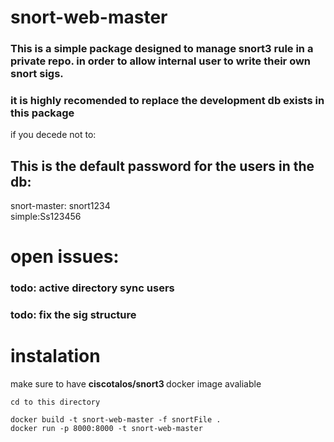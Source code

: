 # snort-web-master
### This is a simple package designed to manage snort3 rule in a private repo. in order to allow internal user to write their own snort sigs.
### <b> it is highly recomended  to replace the development db exists in this package</b> 


if you decede not to:
## This is the default password for the users in the db:
snort-master: snort1234 <br>
simple:Ss123456 <br>


# open issues:
### todo: active directory sync users
### todo: fix the sig structure


# instalation

make sure to have  <b> ciscotalos/snort3 </b> docker image avaliable

```
cd to this directory
```
```
docker build -t snort-web-master -f snortFile .
docker run -p 8000:8000 -t snort-web-master   
```

